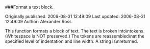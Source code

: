 ###Format a text block.

Originally published: 2006-08-31 12:49:09
Last updated: 2006-08-31 12:49:09
Author: Alexander Ross

This function formats a block of text. The text is broken into\ntokens. (Whitespace is NOT preserved.) The tokens are reassembled\nat the specified level of indentation and line width.  A string is\nreturned.